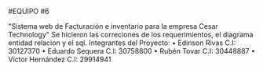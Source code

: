 #EQUIPO #6

"Sistema web de Facturación e inventario para la empresa Cesar Technology"
Se hicieron las correciones de los requerimientos, el diagrama entidad relacion y el sql.
Integrantes del Proyecto:
•	Edinson Rivas
C.I: 30127370
•	Eduardo Sequera
C.I: 30758800
•	Rubén Tovar
C.I: 30448887
•	Víctor Hernández
C.I: 29914941
